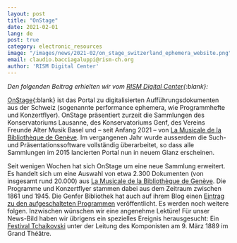 ```yaml
---
layout: post
title: "OnStage"
date: 2021-02-01
lang: de
post: true
category: electronic_resources
image: "/images/news/2021-02/on_stage_switzerland_ephemera_website.png"
email: claudio.bacciagaluppi@rism-ch.org
author: 'RISM Digital Center'
---
```


_Den folgenden Beitrag erhielten wir vom [RISM Digital Center](https://rism.digital){:blank}:_

[OnStage](http://onstage.rism-ch.org){:blank} ist das Portal zu digitalisierten Aufführungsdokumenten aus der Schweiz (sogenannte performance ephemera, wie Programmhefte und Konzertflyer). OnStage präsentiert zurzeit die Sammlungen des Konservatoriums Lausanne, des Konservatoriums Genf, des Vereins Freunde Alter Musik Basel und – seit Anfang 2021 – von [La Musicale de la Bibliothèque de Genève](http://www.bge-geneve.ch/musicale). Im vergangenen Jahr wurde ausserdem die Such- und Präsentationssoftware vollständig überarbeitet, so dass alle Sammlungen im 2015 lancierten Portal nun in neuem Glanz erscheinen.
 
Seit wenigen Wochen hat sich OnStage um eine neue Sammlung erweitert. Es handelt sich um eine Auswahl von etwa 2.300 Dokumenten (von insgesamt rund 20.000) aus [La Musicale de la Bibliothèque de Genève](http://www.bge-geneve.ch/musicale). Die Programme und Konzertflyer stammen dabei aus dem Zeitraum zwischen 1861 und 1945. Die Genfer Bibliothek hat auch auf ihrem Blog einen [Eintrag zu den aufgeschalteten Programmen](https://blog.bge-geneve.ch/onstage-les-programmes-de-concert-de-la-musicale-1/) veröffentlicht. Es werden noch weitere folgen. Inzwischen wünschen wir eine angenehme Lektüre! Für unser News-Bild haben wir übrigens ein spezielles Ereignis herausgesucht: Ein [Festival Tchaikovski](http://onstage.rism-ch.org/source/bmu_vg2_1_f002329) unter der Leitung des Komponisten am 9. März 1889 im Grand Théâtre.   
